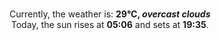 <p  align="center"><br/>Currently, the weather is: <b> 29°C, <i>overcast clouds</i></b></br>Today, the sun rises at <b>05:06</b> and sets at <b>19:35</b>.</p>
